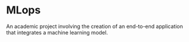 # MLops
An academic project involving the creation of an end-to-end application that integrates a machine learning model.

